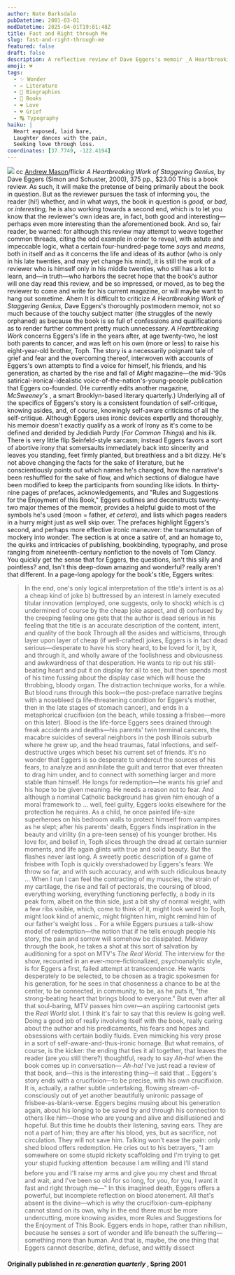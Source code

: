 ```yaml
---
author: Nate Barksdale
pubDatetime: 2001-03-01
modDatetime: 2025-04-01T19:01:48Z
title: Fast and Right through Me
slug: fast-and-right-through-me
featured: false
draft: false
description: A reflective review of Dave Eggers's memoir _A Heartbreaking Work of Staggering Genius_, exploring themes of grief, authenticity, and the struggle for connection amidst personal loss.
emoji: 💔
tags:
  - ✨ Wonder
  - ✍️ Literature
  - 📖 Biographies
  - 📖 Books
  - ❤️ Love
  - 💔 Grief
  - 🔠 Typography
haiku: |
  Heart exposed, laid bare,  
  Laughter dances with the pain,  
  Seeking love through loss.
coordinates: [37.7749, -122.4194]
---
```


[![](@assets/images/blood.jpg)](@assets/images/blood.jpg)
cc [Andrew Mason](http://www.flickr.com/photos/a_mason/19191446/)/flickr
_A Heartbreaking Work of Staggering Genius,_ by Dave Eggers (Simon and Schuster, 2000), 375 pp., $23.00
This is a book review. As such, it will make the pretense of being primarily about the book in question. But as the reviewer pursues the task of informing you, the reader (hi!) whether, and in what ways, the book in question is _good,_ or _bad,_ or _interesting,_ he is also working towards a second end, which is to let you know that the reviewer's own ideas are, in fact, both good and interesting—perhaps even more interesting than the aforementioned book. And so, fair reader, be warned: for although this review may attempt to weave together common threads, citing the odd example in order to reveal, with astute and impeccable logic, what a certain four-hundred-page tome _says_ and _means,_ both in itself and as it concerns the life and ideas of its author (who is only in his late twenties, and may yet change his mind), it is still the work of a reviewer who is himself only in his middle twenties, who still has a lot to learn, and—in truth—who harbors the secret hope that the book's author will one day read this review, and be so impressed, or moved, as to beg the reviewer to come and write for his current magazine, or will maybe want to hang out sometime. Ahem
It is difficult to criticize _A Heartbreaking Work of Staggering Genius,_ Dave Eggers's thoroughly postmodern memoir, not so much because of the touchy subject matter (the struggles of the newly orphaned) as because the book is so full of confessions and qualifications as to render further comment pretty much unnecessary. _A Heartbreaking Work_ concerns Eggers's life in the years after, at age twenty-two, he lost both parents to cancer, and was left on his own (more or less) to raise his eight-year-old brother, Toph. The story is a necessarily poignant tale of grief and fear and the overcoming thereof, interwoven with accounts of Eggers's own attempts to find a voice for himself, his friends, and his generation, as charted by the rise and fall of _Might_ magazine—the mid-'90s satirical-ironical-idealistic voice-of-the-nation's-young-people publication that Eggers co-founded. (He currently edits another magazine, _McSweeney's_ , a smart Brooklyn-based literary quarterly.) Underlying all of the specifics of Eggers's story is a consistent foundation of self-critique, knowing asides, and, of course, knowingly self-aware criticisms of all the self-critique. Although Eggers uses ironic devices expertly and thoroughly, his memoir doesn't exactly qualify as a work of Irony as it's come to be defined and derided by Jedidiah Purdy (_For Common Things_) and his ilk. There is very little flip Seinfeld-style sarcasm; instead Eggers favors a sort of abortive irony that somersaults immediately back into sincerity and leaves you standing, feet firmly planted, but breathless and a bit dizzy. He's not above changing the facts for the sake of literature, but he conscientiously points out which names he's changed, how the narrative's been reshuffled for the sake of flow, and which sections of dialogue have been modified to keep the participants from sounding like idiots.
In thirty-nine pages of prefaces, acknowledgements, and "Rules and Suggestions for the Enjoyment of this Book," Eggers outlines and deconstructs twenty-two major themes of the memoir, provides a helpful guide to most of the symbols he's used (moon = father, _et cetera_), and lists which pages readers in a hurry might just as well skip over. The prefaces highlight Eggers's second, and perhaps more effective ironic maneuver: the transmutation of mockery into wonder. The section is at once a satire of, and an homage to, the quirks and intricacies of publishing, bookbinding, typography, and prose ranging from nineteenth-century nonfiction to the novels of Tom Clancy. You quickly get the sense that for Eggers, the questions, Isn't this silly and pointless? and, Isn't this deep-down amazing and wonderful? really aren't that different. In a page-long apology for the book's title, Eggers writes:

> In the end, one's only logical interpretation of the title's intent is as a) a cheap kind of joke b) buttressed by an interest in lamely executed titular innovation (employed, one suggests, only to shock) which is c) undermined of course by the cheap joke aspect, and d) confused by the creeping feeling one gets that the author is dead serious in his feeling that the title is an accurate description of the content, intent, and quality of the book
> Through all the asides and witticisms, through layer upon layer of cheap (if well-crafted) jokes, Eggers is in fact dead serious—desperate to have his story heard, to be loved for it, by it, and through it, and wholly aware of the foolishness and obviousness and awkwardness of that desperation. He wants to rip out his still-beating heart and put it on display for all to see, but then spends most of his time fussing about the display case which will house the throbbing, bloody organ. The distraction technique works, for a while. But blood runs through this book—the post-preface narrative begins with a nosebleed (a life-threatening condition for Eggers's mother, then in the late stages of stomach cancer), and ends in a metaphorical crucifixion (on the beach, while tossing a frisbee—more on this later). Blood is the life-force Eggers sees drained through freak accidents and deaths—his parents' twin terminal cancers, the macabre suicides of several neighbors in the posh Illinois suburb where he grew up, and the head traumas, fatal infections, and self-destructive urges which beset his current set of friends. It's no wonder that Eggers is so desperate to undercut the sources of his fears, to analyze and annihilate the guilt and terror that ever threaten to drag him under, and to connect with something larger and more stable than himself. He longs for redemption—he wants his grief and his hope to be given meaning. He needs a reason not to fear. And although a nominal Catholic background has given him enough of a moral framework to … well, feel guilty, Eggers looks elsewhere for the protection he requires. As a child, he once painted life-size superheroes on his bedroom walls to protect himself from vampires as he slept; after his parents' death, Eggers finds inspiration in the beauty and virility (in a pre-teen sense) of his younger brother. His love for, and belief in, Toph slices through the dread at certain sunnier moments, and life again glints with true and solid beauty. But the flashes never last long. A sweetly poetic description of a game of frisbee with Toph is quickly overshadowed by Eggers's fears:
> We throw so far, and with such accuracy, and with such ridiculous beauty ... When I run I can feel the contracting of my muscles, the strain of my cartilage, the rise and fall of pectorals, the coursing of blood, everything working, everything functioning perfectly, a body in its peak form, albeit on the thin side, just a bit shy of normal weight, with a few ribs visible, which, come to think of it, might look weird to Toph, might look kind of anemic, might frighten him, might remind him of our father's weight loss ..
> For a while Eggers pursues a talk-show model of redemption—the notion that if he tells enough people his story, the pain and sorrow will somehow be dissipated. Midway through the book, he takes a shot at this sort of salvation by auditioning for a spot on MTV's _The Real World._ The interview for the show, recounted in an ever-more-fictionalized, psychoanalytic style, is for Eggers a first, failed attempt at transcendence. He wants desperately to be selected, to be chosen as a tragic spokesmen for his generation, for he sees in that chosenness a chance to be at the center, to be connected, in community, to be, as he puts it, "the strong-beating heart that brings blood to everyone." But even after all that soul-baring, MTV passes him over—an aspiring cartoonist gets the _Real World_ slot.
> I think it's fair to say that this review is going well. Doing a good job of really involving itself with the book, really caring about the author and his predicaments, his fears and hopes and obsessions with certain bodily fluids. Even mimicking his very prose in a sort of self-aware-and-thus-ironic homage. But what remains, of course, is the kicker: the ending that ties it all together, that leaves the reader (are you still there?) thoughtful, ready to say _Ah-ha!_ when the book comes up in conversation— _Ah-ha!_ I've just read a review of that book, and—this is the interesting thing—it said that ..
> Eggers's story ends with a crucifixion—to be precise, with his own crucifixion. It is, actually, a rather subtle undertaking, flowing stream-of-consciously out of yet another beautifully unironic passage of frisbee-as-blank-verse. Eggers begins musing about his generation again, about his longing to be saved by and through his connection to others like him—those who are young and alive and disillusioned and hopeful. But this time he doubts their listening, saving ears. They are not a part of him; they are after his blood, yes, but as sacrifice, not circulation. They will not save him. Talking won't ease the pain: only shed blood offers redemption. He cries out to his betrayers, "I am somewhere on some stupid rickety scaffolding and I'm trying to get your stupid fucking attention  because I am willing and I'll stand before you and I'll raise my arms and give you my chest and throat and wait, and I've been so old for so long, for you, for you, I want it fast and right through me—"
> In this imagined death, Eggers offers a powerful, but incomplete reflection on blood atonement. All that's absent is the divine—which is why the crucifixion-cum-epiphany cannot stand on its own, why in the end there must be more undercutting, more knowing asides, more Rules and Suggestions for the Enjoyment of This Book. Eggers ends in hope, rather than nihilism, because he senses a sort of wonder and life beneath the suffering—something more than human. And that is, maybe, the one thing that Eggers cannot describe, define, defuse, and wittily dissect

#### Originally published in _re:generation quarterly_ , Spring 2001
